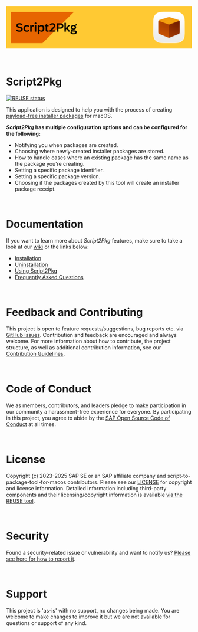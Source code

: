 <img src="https://github.com/SAP/script-to-package-tool-for-macos/blob/main/readme_images/script2pkg_banner_github.png" width="879"><br/>

<br/>

# Script2Pkg 

[![REUSE status](https://api.reuse.software/badge/github.com/SAP/script-to-package-tool-for-macos)](https://api.reuse.software/info/github.com/SAP/script-to-package-tool-for-macos)
 
This application is designed to help you with the process of creating [payload-free installer packages](https://github.com/SAP/script-to-package-tool-for-macos/wiki/Glossary#payload-free-installer-package) for macOS. 

**_Script2Pkg_ has multiple configuration options and can be configured for the following:**

* Notifying you when packages are created.
* Choosing where newly-created installer packages are stored.
* How to handle cases where an existing package has the same name as the package you’re creating.
* Setting a specific package identifier.
* Setting a specific package version.
* Choosing if the packages created by this tool will create an installer package receipt.

<br/>

# Documentation 

If you want to learn more about _Script2Pkg_ features, make sure to take a look at our [wiki](https://github.com/SAP/script-to-package-tool-for-macos/wiki) or the links below:

* [Installation](https://github.com/SAP/script-to-package-tool-for-macos/wiki/Installation)
* [Uninstallation](https://github.com/SAP/script-to-package-tool-for-macos/wiki/Uninstallation)
* [Using Script2Pkg](https://github.com/SAP/script-to-package-tool-for-macos/wiki/Using-Script2Pkg)
* [Frequently Asked Questions](https://github.com/SAP/script-to-package-tool-for-macos/wiki/Frequently-Asked-Questions)

<br/>

# Feedback and Contributing

This project is open to feature requests/suggestions, bug reports etc. via [GitHub issues](https://github.com/SAP/script-to-package-tool-for-macos/issues). Contribution and feedback are encouraged and always welcome. For more information about how to contribute, the project structure, as well as additional contribution information, see our [Contribution Guidelines](CONTRIBUTING.md).

<br/>

# Code of Conduct

We as members, contributors, and leaders pledge to make participation in our community a harassment-free experience for everyone. By participating in this project, you agree to abide by the [SAP Open Source Code of Conduct](https://github.com/SAP/.github/blob/main/CODE_OF_CONDUCT.md) at all times.

<br/>

# License

Copyright (c) 2023-2025 SAP SE or an SAP affiliate company and script-to-package-tool-for-macos
 contributors. Please see our [LICENSE](LICENSE) for copyright and license information. Detailed information including third-party components and their licensing/copyright information is available [via the REUSE tool](https://api.reuse.software/info/github.com/SAP/script-to-package-tool-for-macos).

<br/>

# Security
Found a security-related issue or vulnerability and want to notify us? [Please see here for how to report it](https://github.com/SAP/script-to-package-tool-for-macos/security/policy).

<br/>

# Support

This project is 'as-is' with no support, no changes being made. You are welcome to make changes to improve it but we are not available for questions or support of any kind.

